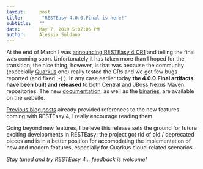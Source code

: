 ```yaml
---
layout:     post
title:       "RESTEasy 4.0.0.Final is here!"
subtitle:   ""
date:       May 7, 2019 5:07:06 PM 
author:     Alessio Soldano
---
```



                    



                    




At the end of March I was [announcing RESTEasy 4 CR1](https://developer.jboss.org/community/resteasy/blog/2019/03/28/resteasy-4-is-coming-soon) and telling the final was coming soon. Unfortunately it has taken more than I hoped for the transition; the nice thing, however, is that was because the community (especially [Quarkus](https://quarkus.io/) one) really tested the CRs and we got few bugs reported (and fixed ;-) ). In any case earlier today **the 4.0.0.Final artifacts have been built and released** to both Central and JBoss Nexus Maven repositories. The new [documentation](http://docs.jboss.org/resteasy/docs/4.0.0.Final/userguide/html/index.html), as well as the [binaries](https://resteasy.github.io/downloads.html), are available on the website.

[Previous blog posts](https://developer.jboss.org/community/resteasy/blog/2019/03/28/resteasy-4-is-coming-soon) already provided references to the new features coming with RESTEasy 4, I really encourage reading them.

Going beyond new features, I believe this release sets the ground for future exciting developments in RESTEasy; the project got rid of old / deprecated pieces and is in a better position for accomodating the implementation of new and modern features, especially for Quarkus cloud-related scenarios.

_Stay tuned and try RESTEasy 4... feedback is welcome!_




                    




                    

                    


                
